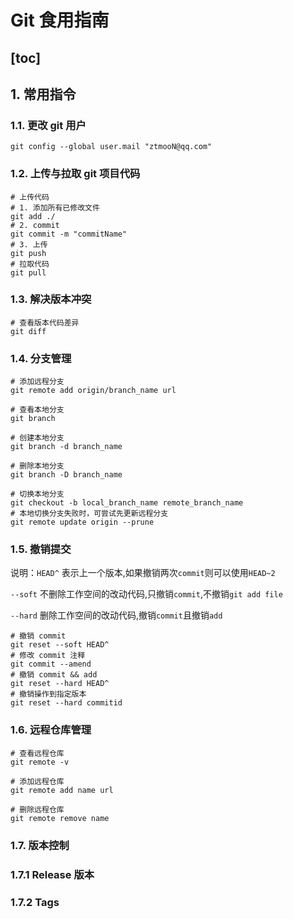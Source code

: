 # Git 食用指南

## [toc]

## 1. 常用指令

### 1.1. 更改 git 用户

```shell
git config --global user.mail "ztmooN@qq.com"
```

### 1.2. 上传与拉取 git 项目代码

```shell
# 上传代码
# 1. 添加所有已修改文件
git add ./
# 2. commit 
git commit -m "commitName"
# 3. 上传
git push
# 拉取代码
git pull
```

### 1.3. 解决版本冲突

```shell
# 查看版本代码差异
git diff 
```

### 1.4. 分支管理

```shell
# 添加远程分支
git remote add origin/branch_name url

# 查看本地分支
git branch

# 创建本地分支
git branch -d branch_name

# 删除本地分支
git branch -D branch_name

# 切换本地分支
git checkout -b local_branch_name remote_branch_name
# 本地切换分支失败时，可尝试先更新远程分支
git remote update origin --prune
```

### 1.5. 撤销提交

说明：`HEAD^` 表示上一个版本,如果撤销两次`commit`则可以使用`HEAD~2`

`--soft` 不删除工作空间的改动代码,只撤销`commit`,不撤销`git add file`

`--hard` 删除工作空间的改动代码,撤销`commit`且撤销`add`

```shell
# 撤销 commit 
git reset --soft HEAD^
# 修改 commit 注释
git commit --amend
# 撤销 commit && add
git reset --hard HEAD^
# 撤销操作到指定版本
git reset --hard commitid
```

### 1.6. 远程仓库管理

```shell
# 查看远程仓库
git remote -v

# 添加远程仓库
git remote add name url

# 删除远程仓库
git remote remove name
```

### 1.7. 版本控制

### 1.7.1 Release 版本

### 1.7.2 Tags